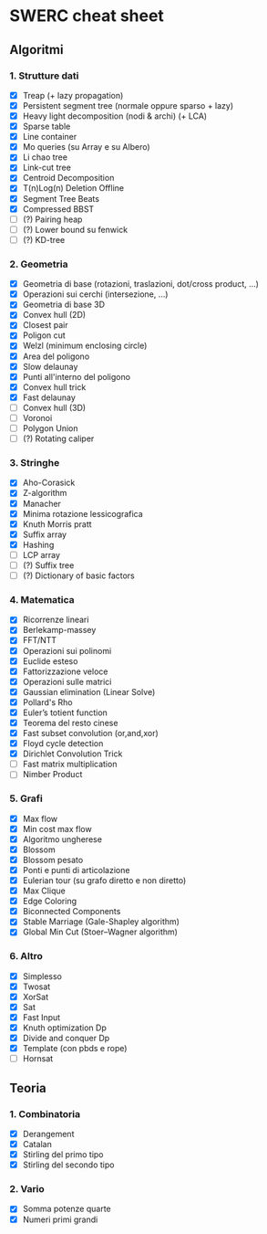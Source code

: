 # SWERC cheat sheet

## Algoritmi

### 1. Strutture dati

- [x] Treap (+ lazy propagation)
- [x] Persistent segment tree (normale oppure sparso + lazy)
- [x] Heavy light decomposition (nodi & archi) (+ LCA)
- [x] Sparse table
- [x] Line container
- [x] Mo queries (su Array e su Albero)
- [x] Li chao tree
- [x] Link-cut tree
- [x] Centroid Decomposition
- [x] T(n)Log(n) Deletion Offline
- [x] Segment Tree Beats
- [x] Compressed BBST
- [ ] (?) Pairing heap
- [ ] (?) Lower bound su fenwick
- [ ] (?) KD-tree

### 2. Geometria

- [x] Geometria di base (rotazioni, traslazioni, dot/cross product, ...)
- [x] Operazioni sui cerchi (intersezione, ...)
- [x] Geometria di base 3D
- [x] Convex hull (2D)
- [x] Closest pair
- [x] Poligon cut
- [x] Welzl (minimum enclosing circle)
- [x] Area del poligono
- [x] Slow delaunay
- [x] Punti all'interno del poligono
- [x] Convex hull trick
- [x] Fast delaunay 
- [ ] Convex hull (3D)
- [ ] Voronoi
- [ ] Polygon Union
- [ ] (?) Rotating caliper

### 3. Stringhe

- [x] Aho-Corasick
- [x] Z-algorithm
- [x] Manacher
- [x] Minima rotazione lessicografica
- [x] Knuth Morris pratt
- [x] Suffix array
- [x] Hashing
- [ ] LCP array
- [ ] (?) Suffix tree
- [ ] (?) Dictionary of basic factors

### 4. Matematica

- [x] Ricorrenze lineari
- [x] Berlekamp-massey
- [x] FFT/NTT
- [x] Operazioni sui polinomi
- [x] Euclide esteso
- [x] Fattorizzazione veloce
- [x] Operazioni sulle matrici
- [x] Gaussian elimination (Linear Solve)
- [x] Pollard's Rho
- [x] Euler’s totient function
- [x] Teorema del resto cinese
- [x] Fast subset convolution (or,and,xor)
- [x] Floyd cycle detection
- [x] Dirichlet Convolution Trick
- [ ] Fast matrix multiplication
- [ ] Nimber Product

### 5. Grafi

- [x] Max flow
- [x] Min cost max flow
- [x] Algoritmo ungherese
- [x] Blossom
- [x] Blossom pesato
- [x] Ponti e punti di articolazione
- [x] Eulerian tour (su grafo diretto e non diretto)
- [x] Max Clique
- [x] Edge Coloring
- [x] Biconnected Components
- [x] Stable Marriage (Gale-Shapley algorithm)
- [x] Global Min Cut (Stoer–Wagner algorithm)

### 6. Altro

- [x] Simplesso
- [x] Twosat
- [x] XorSat
- [x] Sat
- [x] Fast Input
- [x] Knuth optimization Dp
- [x] Divide and conquer Dp
- [x] Template (con pbds e rope)
- [ ] Hornsat

## Teoria

### 1. Combinatoria

- [x] Derangement
- [x] Catalan
- [x] Stirling del primo tipo
- [x] Stirling del secondo tipo

### 2. Vario
- [x] Somma potenze quarte
- [x] Numeri primi grandi 
